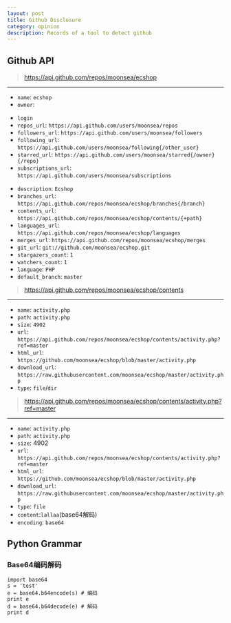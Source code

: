 ```yaml
---
layout: post
title: Github Disclosure
category: opinion
description: Records of a tool to detect github
---
```


## Github API

> https://api.github.com/repos/moonsea/ecshop
---

* `name`: `ecshop`
* `owner`:
 - `login`
 - `repos_url`: `https://api.github.com/users/moonsea/repos`
 - `followers_url`: `https://api.github.com/users/moonsea/followers`
 - `following_url`: `https://api.github.com/users/moonsea/following{/other_user}`
 - `starred_url`: `https://api.github.com/users/moonsea/starred{/owner}{/repo}`
 - `subscriptions_url`: `https://api.github.com/users/moonsea/subscriptions`
* `description`: `Ecshop`
* `branches_url`: `https://api.github.com/repos/moonsea/ecshop/branches{/branch}`
* `contents_url`: `https://api.github.com/repos/moonsea/ecshop/contents/{+path}`
* `languages_url`: `https://api.github.com/repos/moonsea/ecshop/languages`
* `merges_url`: `https://api.github.com/repos/moonsea/ecshop/merges`
* `git_url`: `git://github.com/moonsea/ecshop.git`
* `stargazers_count`: `1`
* `watchers_count`: `1`
* `language`: `PHP`
* `default_branch`: `master`

> https://api.github.com/repos/moonsea/ecshop/contents
---

* `name`: `activity.php`
* `path`: `activity.php`
* `size`: `4902`
* `url`: `https://api.github.com/repos/moonsea/ecshop/contents/activity.php?ref=master`
* `html_url`: `https://github.com/moonsea/ecshop/blob/master/activity.php`
* `download_url`: `https://raw.githubusercontent.com/moonsea/ecshop/master/activity.php`
* `type`: `file`/`dir`

> https://api.github.com/repos/moonsea/ecshop/contents/activity.php?ref=master
---

* `name`: `activity.php`
* `path`: `activity.php`
* `size`: 4902
* `url`: `https://api.github.com/repos/moonsea/ecshop/contents/activity.php?ref=master`
* `html_url`: `https://github.com/moonsea/ecshop/blob/master/activity.php`
* `download_url`: `https://raw.githubusercontent.com/moonsea/ecshop/master/activity.php`
* `type`: `file`
* `content`:`lallaa`(base64解码)
* `encoding`: `base64`

## Python Grammar

### Base64编码解码

    import base64
    s = 'test'
    e = base64.b64encode(s) # 编码
    print e
    d = base64.b64decode(e) # 解码
    print d
